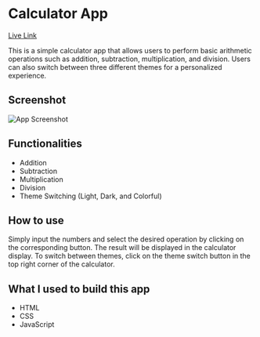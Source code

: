 # Calculator App

[Live Link](https://albertoflj.github.io/calculator-app/)

This is a simple calculator app that allows users to perform basic arithmetic operations such as addition, subtraction, multiplication, and division. Users can also switch between three different themes for a personalized experience.

## Screenshot

![App Screenshot](https://i.imgur.com/ZENEX1l.png)

## Functionalities

 - Addition
 - Subtraction
 - Multiplication
 - Division
 - Theme Switching (Light, Dark, and Colorful)

## How to use

Simply input the numbers and select the desired operation by clicking on the corresponding button. The result will be displayed in the calculator display. To switch between themes, click on the theme switch button in the top right corner of the calculator.

## What I used to build this app

 - HTML
 - CSS
 - JavaScript

